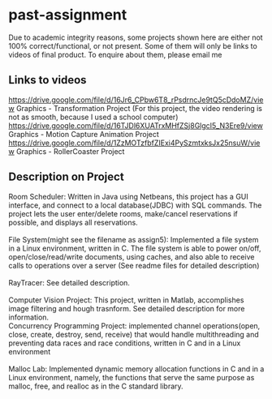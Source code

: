 # past-assignment

Due to academic integrity reasons, some projects shown here are either not 100% correct/functional, or not present. Some of them will only be links to videos of final product. To enquire about them, please email me<br/>

## Links to videos 
https://drive.google.com/file/d/16Jr6_CPbw6T8_rPsdrncJe9tQ5cDdoMZ/view Graphics - Transformation Project (For this project, the video rendering is not as smooth, because I used a school computer)<br/>
https://drive.google.com/file/d/16TJDl6XUATrxMHfZSj8GlgcI5_N3Ere9/view Graphics - Motion Capture Animation Project<br/>
https://drive.google.com/file/d/1ZzMOTzfbfZIExi4PySzmtxksJx25nsuW/view Graphics - RollerCoaster Project<br/>

## Description on Project
Room Scheduler: Written in Java using Netbeans, this project has a GUI interface, and connect to a local database(JDBC) with SQL commands. The project lets the user enter/delete rooms, make/cancel reservations if possible, and displays all reservations. <br/>
<br/>
File System(might see the filename as assign5): Implemented a file system in a Linux environment, written in C. The file system is able to power on/off, open/close/read/write documents, using caches, and 
also able to receive calls to operations over a server (See readme files for detailed description) <br/>
<br/>
RayTracer: See detailed description.<br/>
<br/>
Computer Vision Project: This project, written in Matlab, accomplishes image filtering and hough trasnform. See detailed description for more information.<br/>
Concurrency Programming Project: implemented channel operations(open, close, create, destroy, send, receive) that would handle multithreading and preventing data races and race conditions, written in C and in a Linux environment<br/>
<br/>
Malloc Lab: Implemented dynamic memory allocation functions in C and in a Linux environment, namely, the functions that serve the same purpose as malloc, free, and realloc as in the C standard library.
